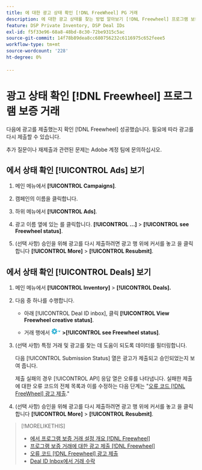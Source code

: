```yaml
---
title: 에 대한 광고 상태 확인 [!DNL FreeWheel] PG 거래
description: 에 대한 광고 상태를 찾는 방법 알아보기 [!DNL Freewheel] 프로그램 보증 거래.
feature: DSP Private Inventory, DSP Deal IDs
exl-id: f5f33e96-68a8-48bd-8c30-72be9315c5ac
source-git-commit: 14f78b89dea8cc680756232c6116975c652feee5
workflow-type: tm+mt
source-wordcount: '228'
ht-degree: 0%

---
```


# 광고 상태 확인 [!DNL Freewheel] 프로그램 보증 거래

다음에 광고를 제출했는지 확인 [!DNL Freewheel] 성공했습니다. 필요에 따라 광고를 다시 제출할 수 있습니다.

추가 질문이나 재제출과 관련된 문제는 Adobe 계정 팀에 문의하십시오.

## 에서 상태 확인 [!UICONTROL Ads] 보기

1. 메인 메뉴에서 **[!UICONTROL Campaigns]**.

1. 캠페인의 이름을 클릭합니다.

1. 하위 메뉴에서 **[!UICONTROL Ads]**.

1. 광고 이름 옆에 있는 를 클릭합니다.  **[!UICONTROL ...]** > **[!UICONTROL see Freewheel status]**.

1. (선택 사항) 승인을 위해 광고를 다시 제출하려면 광고 행 위에 커서를 놓고 을 클릭합니다 **[!UICONTROL More]** > **[!UICONTROL Resubmit]**.

## 에서 상태 확인 [!UICONTROL Deals] 보기

1. 메인 메뉴에서 **[!UICONTROL Inventory]** > **[!UICONTROL Deals].**

1. 다음 중 하나를 수행합니다.

   * 아래 [!UICONTROL Deal ID inbox], 클릭 **[!UICONTROL View Freewheel creative status]**.

   * 거래 행에서 ![옵션 메뉴](/help/dsp/assets/options-menu.png) **>[!UICONTROL see Freewheel status]**.

1. (선택 사항) 특정 거래 및 광고를 찾는 데 도움이 되도록 데이터를 필터링합니다.

   다음 [!UICONTROL Submission Status] 열은 광고가 제출되고 승인되었는지 보여 줍니다.

   제출 실패의 경우 [!UICONTROL API] 응답 열은 오류를 나타냅니다. 실패한 제출에 대한 오류 코드의 전체 목록과 이를 수정하는 다음 단계는 &quot;[오류 코드 [!DNL FreeWheel] 광고 제출](freewheel-error-codes.md).&quot;

1. (선택 사항) 승인을 위해 광고를 다시 제출하려면 광고 행 위에 커서를 놓고 을 클릭합니다 **[!UICONTROL More]** > **[!UICONTROL Resubmit]**.

>[!MORELIKETHIS]
>
>* [에서 프로그램 보증 거래 설정 개요 [!DNL Freewheel]](freewheel-overview.md)
>* [프로그램 보증 거래에 대한 광고 제출 [!DNL Freewheel]](freewheel-submit.md)
>* [오류 코드 [!DNL Freewheel] 광고 제출](freewheel-error-codes.md)
>* [Deal ID Inbox에서 거래 수락](deal-id-inbox-accept.md)

